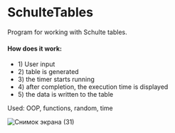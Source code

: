 # SchulteTables
Program for working with Schulte tables.<br>
<h4>How does it work:</h4>
<ul>
  <li>
    1) User input<br>
  </li>
  <li>
    2) table is generated<br>
  </li>
  <li>
   3) the timer starts running<br>
  </li>
  <li>
    4) after completion, the execution time is displayed<br>
  </li>
  <li>
    5) the data is written to the table<br>
  </li>
</ul>
Used:
OOP, functions, random, time



![Снимок экрана (31)](https://github.com/PhilipKroger/SchulteTables/assets/66637696/7f292aa4-cb3c-4e4b-b7be-39757f8bc24d)
